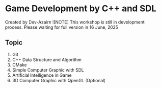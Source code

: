 # Game Development by C++ and SDL
Created by Dev-Azairn
![NOTE] This workshop is still in development process. Please waiting for full version in 16 June, 2025

## Topic
1. Git
2. C++ Data Structure and Algorithm
3. CMake
4. Simple Computer Graphic with SDL
5. Artificial Intelligence in Game
6. 3D Computer Graphic with QpenGL (Optional)
